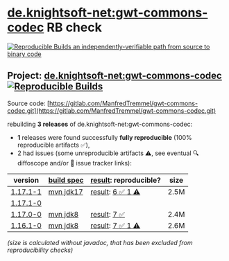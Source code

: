 [de.knightsoft-net:gwt-commons-codec](https://central.sonatype.com/artifact/de.knightsoft-net/gwt-commons-codec/versions) RB check
=======

[![Reproducible Builds](https://reproducible-builds.org/images/logos/rb.svg) an independently-verifiable path from source to binary code](https://reproducible-builds.org/)

## Project: [de.knightsoft-net:gwt-commons-codec](https://central.sonatype.com/artifact/de.knightsoft-net/gwt-commons-codec/versions) [![Reproducible Builds](https://img.shields.io/endpoint?url=https://raw.githubusercontent.com/jvm-repo-rebuild/reproducible-central/master/content/de/knightsoft-net/gwt-commons-codec/badge.json)](https://github.com/jvm-repo-rebuild/reproducible-central/blob/master/content/de/knightsoft-net/gwt-commons-codec/README.md)

Source code: [https://gitlab.com/ManfredTremmel/gwt-commons-codec.git](https://gitlab.com/ManfredTremmel/gwt-commons-codec.git)

rebuilding **3 releases** of de.knightsoft-net:gwt-commons-codec:
- **1** releases were found successfully **fully reproducible** (100% reproducible artifacts :white_check_mark:),
- 2 had issues (some unreproducible artifacts :warning:, see eventual :mag: diffoscope and/or :memo: issue tracker links):

| version | [build spec](/BUILDSPEC.md) | [result](https://reproducible-builds.org/docs/jvm/): reproducible? | size |
| -- | --------- | ------ | -- |
| [1.17.1-1](https://central.sonatype.com/artifact/de.knightsoft-net/gwt-commons-codec/1.17.1-1/pom) | [mvn jdk17](gwt-commons-codec-1.17.1-1.buildspec) | [result](gwt-commons-codec-1.17.1-1.buildinfo): [6 :white_check_mark:  1 :warning:](gwt-commons-codec-1.17.1-1.buildcompare) | 2.5M |
| [1.17.1-0](https://central.sonatype.com/artifact/de.knightsoft-net/gwt-commons-codec/1.17.1-0/pom) | | | |
| [1.17.0-0](https://central.sonatype.com/artifact/de.knightsoft-net/gwt-commons-codec/1.17.0-0/pom) | [mvn jdk8](gwt-commons-codec-1.17.0-0.buildspec) | [result](gwt-commons-codec-1.17.0-0.buildinfo): [7 :white_check_mark: ](gwt-commons-codec-1.17.0-0.buildcompare) | 2.4M |
| [1.16.1-0](https://central.sonatype.com/artifact/de.knightsoft-net/gwt-commons-codec/1.16.1-0/pom) | [mvn jdk8](gwt-commons-codec-1.16.1-0.buildspec) | [result](gwt-commons-codec-1.16.1-0.buildinfo): [7 :white_check_mark:  1 :warning:](gwt-commons-codec-1.16.1-0.buildcompare) | 2.6M |

<i>(size is calculated without javadoc, that has been excluded from reproducibility checks)</i>
